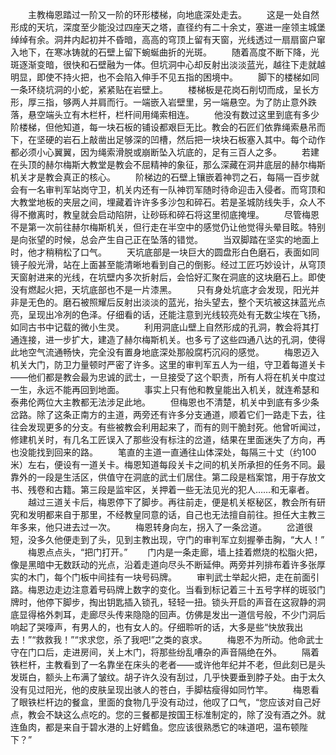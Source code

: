 　　主教梅恩踏过一阶又一阶的环形楼梯，向地底深处走去。
　　这是一处自然形成的天坑，深度至少能没过四座天之塔，直径约有二十余丈，塞进一座领主城堡绰绰有余。洞井内起初并不昏暗，高高的穹顶上留有天窗，光线透过一扇扇窗户窜入地下，在寒冰铸就的石壁上留下蜿蜒曲折的光斑。
　　随着高度不断下降，光斑逐渐变暗，很快和石壁融为一体。但坑洞中心却反射出淡淡蓝光，越往下走就越明显，即使不持火把，也不会陷入伸手不见五指的困境中。
　　脚下的楼梯如同一条环绕坑洞的小蛇，紧紧贴在岩壁上。
　　楼梯板是花岗石削切而成，呈长方形，厚三指，够两人并肩而行。一端嵌入岩壁里，另一端悬空。为了防止意外跌落，悬空端头立有木栏杆，栏杆间用绳索相连。
　　他没有数过这里到底有多少阶楼梯，但他知道，每一块石板的铺设都艰巨无比。教会的石匠们依靠绳索悬吊而下，在坚硬的岩石上敲凿出足够深的凹槽，然后把一块块石板塞入其中。每个动作都必须小心翼翼，因为绳索滑脱或崩断坠入坑底的，足有三百人之多。
　　若建在头顶的赫尔梅斯大教堂是教会不屈精神的象征，那么深藏在洞井底层的赫尔梅斯机关才是教会真正的核心。
　　阶梯边的石壁上镶嵌着神罚之石，每隔一百步就会有一名审判军站岗守卫，机关内还有一队神罚军随时待命迎击入侵者。而穹顶和大教堂地板的夹层之间，埋藏着许许多多沙包和碎石。若是圣城防线失手，众人不得不撤离时，教皇就会启动陷阱，让砂砾和碎石将这里彻底掩埋。
　　尽管梅恩不是第一次前往赫尔梅斯机关，但行走在半空中的感觉仍让他觉得头晕目眩。特别是向张望的时候，总会产生自己正在坠落的错觉。
　　当双脚踏在坚实的地面上时，他才稍稍松了口气。
　　天坑底部是一块巨大的圆盘形白色磨石，表面如同镜子般光滑，站在上面甚至能清晰地看到自己的倒影。经过工匠巧妙设计，从穹顶天窗射进来的光线，在坑壁内多次折射后，会恰好汇聚在洞底的这块磨石上。即使没有燃起火把，天坑底部也不是一片漆黑。
　　只有身处坑底才会发现，阳光并非是无色的。磨石被照耀后反射出淡淡的蓝光，抬头望去，整个天坑被这抹蓝光点亮，呈现出冷冽的色泽。仔细看的话，还能注意到光线较亮处有无数尘埃在飞扬，如同古书中记载的微小生灵。
　　利用洞底山壁上自然形成的孔洞，教会将其打通连接，进一步扩大，建造了赫尔梅斯机关。也多亏了这些四通八达的孔洞，使得此地空气流通畅快，完全没有置身地底深处那般腐朽沉闷的感觉。
　　梅恩迈入机关大门，防卫力量顿时严密了许多。这里的审判军五人为一组，守卫着每道关卡——他们都是教会最为忠诚的武士，一旦接受了这个职责，所有人将在机关中度过一生，永远不能再回到地面。
　　事实上只有他和教皇能出入机关，就连希瑟和泰弗伦两位大主教都无法涉足此地。
　　但梅恩也不清楚，机关中到底有多少条岔路。除了这条正南方的主道，两旁还有许多分支通道，顺着它们一路走下去，往往会发现更多的分支。有些被教会利用起来了，而有的则干脆封死。他曾听闻过，修建机关时，有几名工匠误入了那些没有标注的岔道，结果在里面迷失了方向，再也没能找到回来的路。
　　笔直的主道一直通往山体深处，每隔三十丈（约100米）左右，便设有一道关卡。梅恩知道每段关卡之间的机关所承担的任务不同。最靠外的一段是生活区，供值守在洞底的武士们居住。第二段是档案馆，用于存放文书、残卷和古籍。第三段是监牢区，关押着一些无法见光的犯人……和无辜者。
　　越过三道关卡后，梅恩停下了脚步。再往前走，便是机关枢秘区，教会所有研究和发明都来自于那里，不经教皇同意的话，自己也无法擅自前往。担任大主教三年多来，他只进去过一次。
　　梅恩转身向左，拐入了一条岔道。
　　岔道很短，没多久他便走到了头，见到主教出现，守门的审判军立刻握拳击胸，“大人！”
　　梅恩点点头，“把门打开。”
　　门内是一条走廊，墙上挂着燃烧的松脂火把，像是黑暗中无数跃动的光点，沿着走道向尽头不断延伸。两旁并列排布着许多张厚实的木门，每个门板中间挂有一块号码牌。
　　审判武士举起火把，走在前面引路。梅恩边走边注意着号码牌上数字的变化。当看到标记着三十五号字样的斑驳门牌时，他停下脚步，掏出钥匙插入锁孔，轻轻一扭。锁头开启的声音在这寂静的洞底显得格外刺耳，走廊尽头传来隐隐的回声。仿佛是发出一道信号般，不少门洞后响起了哭嚎声，有男人的，也有女人的。仔细聆听的话，大多是些“快放我出去！”“救救我！”“求求您，杀了我吧!”之类的哀求。
　　梅恩不为所动。他命武士守在门口后，走进房间，关上木门，将那些纷乱嘈杂的声音隔绝在外。
　　隔着铁栏杆，主教看到了一名靠坐在床头的老者——或许他年纪并不老，但此刻已是头发斑白，额头上布满了皱纹。胡子许久没有刮过，几乎快要垂到脖子处。由于太久没有见过阳光，他的皮肤呈现出骇人的苍白，手脚枯瘦得如同竹竿。
　　梅恩看了眼铁栏杆边的餐盒，里面的食物几乎没有动过，他叹了口气，“您应该对自己好点，教会不缺这么点吃的。您的三餐都是按国王标准制定的，除了没有酒之外。就连鱼肉，都是来自于碧水港的上好鳕鱼。您应该很熟悉它的味道吧，温布顿陛下？”